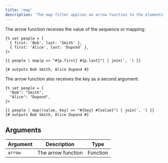 ```yaml
---
title: 'map'
description: 'The map filter applies an arrow function to the elements of a sequence or a mapping.'
---
```


The arrow function receives the value of the sequence or mapping:

```canvas
{% set people = [
  { first: 'Bob', last: 'Smith' },
  { first: 'Alice', last: 'Dupond' },
]>

{{ people | map(p => "#{p.first} #{p.last}") | join(', ') }}

{# outputs Bob Smith, Alice Dupond #}
```

The arrow function also receives the key as a second argument:

```canvas
{% set people = {
  "Bob": "Smith",
  "Alice": "Dupond",
}>

{{ people | map((value, key) => "#{key} #{value}") | join(', ') }}
{# outputs Bob Smith, Alice Dupond #}
```

## Arguments

Argument  | Description        | Type
--------- | ------------------ | --------
`arrow`   | The arrow function | Function
